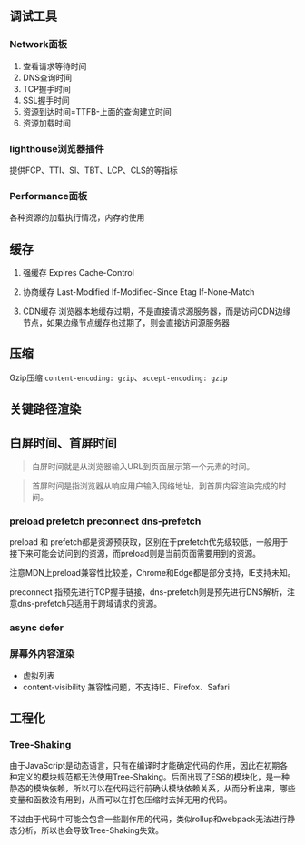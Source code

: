 ## 调试工具

### Network面板

1. 查看请求等待时间
2. DNS查询时间
3. TCP握手时间
4. SSL握手时间
5. 资源到达时间=TTFB-上面的查询建立时间
6. 资源加载时间

### lighthouse浏览器插件

提供FCP、TTI、SI、TBT、LCP、CLS的等指标

### Performance面板

各种资源的加载执行情况，内存的使用

## 缓存

1. 强缓存
Expires
Cache-Control

2. 协商缓存
Last-Modified If-Modified-Since
Etag If-None-Match

3. CDN缓存
浏览器本地缓存过期，不是直接请求源服务器，而是访问CDN边缘节点，如果边缘节点缓存也过期了，则会直接访问源服务器

## 压缩
Gzip压缩 `content-encoding: gzip`、`accept-encoding: gzip`

## 关键路径渲染

## 白屏时间、首屏时间

> 白屏时间就是从浏览器输入URL到页面展示第一个元素的时间。

> 首屏时间是指浏览器从响应用户输入网络地址，到首屏内容渲染完成的时间。

### preload prefetch preconnect dns-prefetch

preload 和 prefetch都是资源预获取，区别在于prefetch优先级较低，一般用于接下来可能会访问到的资源，而preload则是当前页面需要用到的资源。

注意MDN上preload兼容性比较差，Chrome和Edge都是部分支持，IE支持未知。

preconnect 指预先进行TCP握手链接，dns-prefetch则是预先进行DNS解析，注意dns-prefetch只适用于跨域请求的资源。

### async defer

### 屏幕外内容渲染

- 虚拟列表
- content-visibility 兼容性问题，不支持IE、Firefox、Safari

## 工程化

### Tree-Shaking

由于JavaScript是动态语言，只有在编译时才能确定代码的作用，因此在初期各种定义的模块规范都无法使用Tree-Shaking。后面出现了ES6的模块化，是一种静态的模块依赖，所以可以在代码运行前确认模块依赖关系，从而分析出来，哪些变量和函数没有用到，从而可以在打包压缩时去掉无用的代码。

不过由于代码中可能会包含一些副作用的代码，类似rollup和webpack无法进行静态分析，所以也会导致Tree-Shaking失效。
